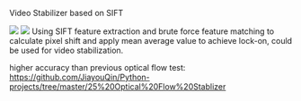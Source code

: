 Video Stabilizer based on SIFT

![](https://github.com/JiayouQin/Python-projects/blob/master/28%20SIFT%20Stablizer/Sift%20Stablizer.gif?raw=true)
![](https://github.com/JiayouQin/Python-projects/blob/master/28%20SIFT%20Stablizer/psc.gif?raw=true)
Using SIFT feature extraction and brute force feature matching to calculate pixel shift and apply mean average value to achieve lock-on, could be used for video stabilization.

higher accuracy than previous optical flow test:
https://github.com/JiayouQin/Python-projects/tree/master/25%20Optical%20Flow%20Stablizer
